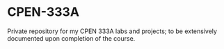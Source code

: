 # CPEN-333A
Private repository for my CPEN 333A labs and projects; to be extensively documented upon completion of the course.
